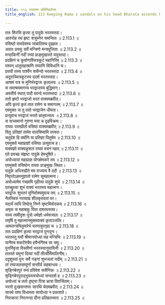 ```yaml
---
title: ११३ भरतस्य प्रतिनिवर्तनम्
title_english: 113 Keeping Rama s sandals on his head Bharata ascends his chariot

---
```

<div class="audioEmbed"  caption="श्रीराम-हरिसीताराममूर्ति-घनपाठिभ्यां वचनम्" src="https://archive.org/download/Ramayana-recitation-Sriram-harisItArAmamUrti-Ghanapaati-v2/Kanda_2/Kanda_2_AYK-113-Bharathasya_Prathi_Nivartham.mp3"></div>

ततः शिरसि कृत्वा तु पादुके भरतस्तदा।  
आरुरोह रथं हृष्टः शत्रुघ्नेन समन्वितः ॥ 2.113.1 ॥   
वसिष्ठो वामदेवश्च जाबालिश्च दृढव्रतः।  
अग्रतः प्रययुः सर्वे मन्त्रिणो मन्त्रपूजिताः ॥ 2.113.2 ॥   
मन्दाकिनीं नदीं रम्यां प्राङ्मुखास्ते ययुस्तदा।  
प्रदक्षिणं च कुर्वाणाश्चित्रकूटं महागिरिम् ॥ 2.113.3 ॥   
पश्यन् धातुसहस्राणि रम्याणि विविधानि च।  
प्रययौ तस्य पार्श्वेन ससैन्यो भरतस्तदा ॥ 2.113.4 ॥   
अदूराच्चित्रकूटस्य ददर्श भरतस्तदा।  
आश्रमं यत्र स मुनिर्भरद्वाजः कृतालयः ॥ 2.113.5 ॥   
स तमाश्रममागम्य भरद्वाजस्य बुद्धिमान्।  
अवतीर्य रथात् पादौ ववन्दे भरतस्तदा ॥ 2.113.6 ॥   
ततो हृष्टो भरद्वाजो भरतं वाक्यमब्रवीत्।  
अपि कृत्यं कृतं तात रामेण च समागतम् ॥ 2.113.7 ॥   
एवमुक्तः स तु ततो भरद्वाजेन धीमता।  
प्रत्युवाच भरद्वाजं भरतो भ्रातृवत्सलः ॥ 2.113.8 ॥   
स याच्यमानो गुरुणा मया च दृढविक्रमः।  
राघवः परमप्रीतो वसिष्ठं वाक्यमब्रवीत् ॥ 2.113.9 ॥   
पितुः प्रतिज्ञां तामेव पालयिष्यामि तत्त्वतः।  
चतुर्दश हि वर्षाणि या प्रतिज्ञा पितुर्मम ॥ 2.113.10 ॥   
एवमुक्तो महाप्राज्ञो वसिष्ठः प्रत्युवाच ह।  
वाक्यज्ञो वाक्यकुशलं राघवं वचनं महत् ॥ 2.113.11 ॥   
एते प्रयच्छ संहृष्टः पादुके हेमभूषिते।  
अयोध्यायां महाप्राज्ञ योगक्षेमकरे तव ॥ 2.113.12 ॥   
एवमुक्तो वसिष्ठेन राघवः प्राङ्मुखः स्थितः।  
पादुके अधिरुह्यैते मम राज्याय वै ददौ ॥ 2.113.13 ॥   
निवृत्तोऽहमनुज्ञातो रामेण सुमहात्मना।  
अयोध्यामेव गच्छामि गृहीत्वा पादुके शुभे ॥ 2.113.14 ॥   
एतच्छ्रुत्वा शुभं वाक्यं भरतस्य महात्मनः।  
भरद्वाजः शुभतरं मुनिर्वाक्यमुवाच तम् ॥ 2.113.15 ॥   
नैतच्चित्रं नरव्याघ्र शीलवृत्तवतां वर।  
यदार्यं त्वयि तिष्ठेत्तु निम्ने सृष्टमिवोदकम् ॥ 2.113.16 ॥   
अमृतः स महाबाहुः पिता दशरथस्तव।  
यस्य त्वमीदृशः पुत्रो धर्मज्ञो धर्मवत्सलः ॥ 2.113.17 ॥   
तमृषिं तु महात्मानमुक्तवाक्यं कृताञ्जलिः।  
आमतन्त्रयितुमारेभे चरणावुपगृह्य च ॥ 2.113.18 ॥   
ततः प्रदक्षिणं कृत्वा भरद्वाजं पुनःपुनः।  
भरतस्तु ययौ श्रीमानयोध्यां सह मन्त्रिभिः ॥ 2.113.19 ॥   
यानैश्च शकटैश्चैव हयैर्नागैश्च सा चमूः।  
पुनर्निवृत्ता विस्तीर्णा भरतस्यानुयायिनी ॥ 2.113.20 ॥   
ततस्ते यमुनां दिव्यां नदीं तीर्त्वोर्मिमालिनीम्।  
ददृशुस्तां पुनः सर्वे गङ्गां शुभजलां नदीम् ॥ 2.113.21 ॥   
तां रम्यजलसम्पूर्णां सन्तीर्य सहबान्धवः।  
शृङ्गिबेरपुरं रम्यं प्रविवेश ससैनिकः ॥ 2.113.22 ॥   
शृङ्गिबेरपुराद्भूयस्त्वयोध्यां सन्ददर्श ह ॥ 2.113.23 ॥   
अयोध्यां च ततो दृष्ट्वा पित्रा भ्रात्रा विवर्जिताम्।  
भरतो दुःखसन्तप्तः सारथिं चेदमब्रवीत् ॥ 2.113.24 ॥   
सारथे पश्य विध्वस्ता सायोध्या न प्रकाशते।  
निराकारा निरानन्दा दीना प्रतिहतस्वरा ॥ 2.113.25 ॥   